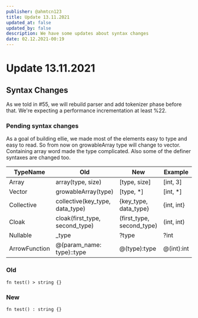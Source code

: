 ```yaml
---
publisher: @ahmtcn123
title: Update 13.11.2021
updated_at: false
updated_by: false
description: We have some updates about syntax changes
date: 02.12.2021-00:19
---
```

# Update 13.11.2021

## Syntax Changes

As we told in #55, we will rebuild parser and add tokenizer phase before that. We're expecting a performance incrementation at least %22.

### Pending syntax changes

As a goal of building ellie, we made most of the elements easy to type and easy to read. So from now on growableArray type will change to vector. Containing array word made the type complicated. Also some of the definer syntaxes are changed too.

| TypeName                 | Old                               |     New                   |  Example          |
|--------------------------|-----------------------------------|---------------------------|-------------------|
| Array                    | array(type, size)                 | [type, size]              | [int, 3]          |
| Vector                   | growableArray(type)               | [type, *]                 | [int, *]          |
| Collective               | collective(key_type, data_type)   | {key_type, data_type}     | {int, int}        |
| Cloak                    | cloak(first_type, second_type)    | (first_type, second_type) | (int, int)        |
| Nullable                 | _type                             | ?type                     | ?int              |
| ArrowFunction            | @(param_name: type)::type         | @(type):type  | @(int):int |


### Old
```ellie
fn test() > string {}
```

### New
```ellie
fn test() : string {}
```
